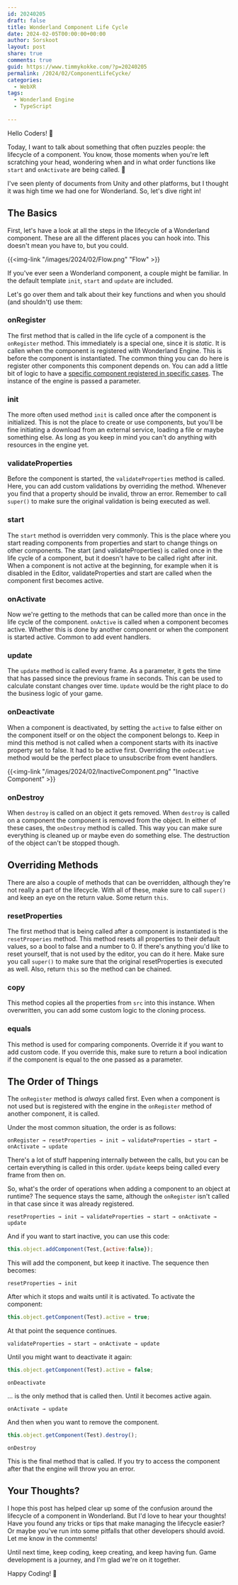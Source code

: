 ```yaml
---
id: 20240205
draft: false
title: Wonderland Component Life Cycle
date: 2024-02-05T00:00:00+00:00
author: Sorskoot
layout: post
share: true
comments: true
guid: https://www.timmykokke.com/?p=20240205
permalink: /2024/02/ComponentLifeCycke/
categories:
  - WebXR
tags:
  - Wonderland Engine
  - TypeScript
  
---
```

Hello Coders! 👾

Today, I want to talk about something that often puzzles people: the lifecycle of a component. You know, those moments when you're left scratching your head, wondering when and in what order functions like `start` and `onActivate` are being called. 🤔

I've seen plenty of documents from Unity and other platforms, but I thought it was high time we had one for Wonderland. So, let's dive right in!

## The Basics

First, let's have a look at all the steps in the lifecycle of a Wonderland component. These are all the different places you can hook into. This doesn't mean you have to, but you could. 

{{<img-link "/images/2024/02/Flow.png" "Flow" >}}

If you've ever seen a Wonderland component, a couple might be familiar. In the default template `init`, `start` and `update` are included. 

Let's go over them and talk about their key functions and when you should (and shouldn't) use them:

### onRegister

The first method that is called in the life cycle of a component is the `onRegister` method. This immediately is a special one, since it is _static_. It is callen when the component is registered with Wonderland Engine. This is before the component is instantiated. The common thing you can do here is register other components this component depends on. You can add a little bit of logic to have a [specific component registered in specific cases](https://wonderlandengine.com/jsapi/component/#onRegister). The instance of the engine is passed a parameter.

### init

The more often used method `init` is called once after the component is initialized.
This is not the place to create or use components, but you'll be fine initiating a download from an external service, loading a file or maybe something else. As long as you keep in mind you can't do anything with resources in the engine yet.

### validateProperties

Before the component is started, the `validateProperties` method is called. Here, you can add custom validations by overriding the method. Whenever you find that a property should be invalid, throw an error. Remember to call `super()` to make sure the original validation is being executed as well.

### start

The `start` method is overridden very commonly. This is the place where you start reading components from properties and start to change things on other components. The start (and validateProperties) is called once in the life cycle of a component, but it doesn't have to be called right after init. When a component is not active at the beginning, for example when it is disabled in the Editor, validateProperties and start are called when the component first becomes active.

### onActivate

Now we're getting to the methods that can be called more than once in the life cycle of the component. `onActive` is called when a component becomes active. Whether this is done by another component or when the component is started active. Common to add event handlers.

### update

The `update` method is called every frame. As a parameter, it gets the time that has passed since the previous frame in seconds. This can be used to calculate constant changes over time. `Update` would be the right place to do the business logic of your game. 

### onDeactivate

When a component is deactivated, by setting the `active` to false either on the component itself or on the object the component belongs to. Keep in mind this method is not called when a component starts with its inactive property set to false. It had to be active first. Overriding the `onDecative` method would be the perfect place to unsubscribe from event handlers.

{{<img-link "/images/2024/02/InactiveComponent.png" "Inactive Component" >}}

### onDestroy

When `destroy` is called on an object it gets removed. When `destroy` is called on a component the component is removed from the object. In either of these cases, the `onDestroy` method is called. This way you can make sure everything is cleaned up or maybe even do something else. The destruction of the object can't be stopped though.

## Overriding Methods

There are also a couple of methods that can be overridden, although they're not really a part of the lifecycle. With all of these, make sure to call `super()` and keep an eye on the return value. Some return `this`.

### resetProperties

The first method that is being called after a component is instantiated is the `resetProperies` method. This method resets all properties to their default values, so a bool to false and a number to 0. If there's anything you'd like to reset yourself, that is not used by the editor, you can do it here. Make sure you call `super()` to make sure that the original resetProperties is executed as well. Also, return `this` so the method can be chained. 

### copy

This method copies all the properties from `src` into this instance. When overwritten, you can add some custom logic to the cloning process.

### equals

This method is used for comparing components. Override it if you want to add custom code. If you override this, make sure to return a bool indication if the component is equal to the one passed as a parameter.


## The Order of Things

The `onRegister` method is _always_ called first. Even when a component is not used but is registered with the engine in the `onRegister` method of another component, it is called. 

Under the most common situation, the order is as follows:

`onRegister → resetProperties → init → validateProperties → start → onActivate → update`

There's a lot of stuff happening internally between the calls, but you can be certain everything is called in this order. `Update` keeps being called every frame from then on. 

So, what's the order of operations when adding a component to an object at runtime? The sequence stays the same, although the `onRegister` isn't called in that case since it was already registered.

`resetProperties → init → validateProperties → start → onActivate → update`

And if you want to start inactive, you can use this code:

```js
this.object.addComponent(Test,{active:false});
```

This will add the component, but keep it inactive. The sequence then becomes:

`resetProperties → init`

After which it stops and waits until it is activated. To activate the component:

```js
this.object.getComponent(Test).active = true;
```

At that point the sequence continues.

`validateProperties → start → onActivate → update`

Until you might want to deactivate it again:

```js
this.object.getComponent(Test).active = false;
```

`onDeactivate`

... is the only method that is called then. Until it becomes active again.

`onActivate → update`

And then when you want to remove the component. 

```js
this.object.getComponent(Test).destroy();
```

`onDestroy`

This is the final method that is called. If you try to access the component after that the engine will throw you an error.

## Your Thoughts?

I hope this post has helped clear up some of the confusion around the lifecycle of a component in Wonderland. But I'd love to hear your thoughts! Have you found any tricks or tips that make managing the lifecycle easier? Or maybe you've run into some pitfalls that other developers should avoid. Let me know in the comments!

Until next time, keep coding, keep creating, and keep having fun. Game development is a journey, and I'm glad we're on it together.

Happy Coding! 🚀